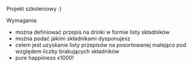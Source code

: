 Projekt szkoleniowy :)

Wymagania:

- można definiować przepis na drinki w formie listy składników
- można podać jakimi składnikami dysponujesz
- celem jest uzyskanie listy przepisów na posortowanej malejąco pod względem liczby brakujących składników
- pure happiiness x1000!
